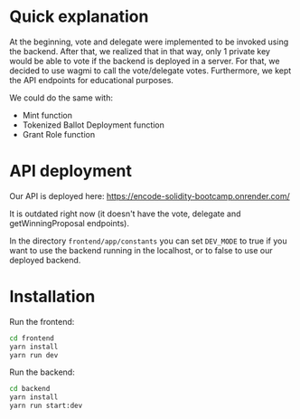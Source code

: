 # Quick explanation

At the beginning, vote and delegate were implemented to be invoked using the backend. After that, we realized that in that way, only 1 private key would be able to vote if the backend is deployed in a server. For that, we decided to use wagmi to call the vote/delegate votes. Furthermore, we kept the API endpoints for educational purposes.

We could do the same with:
* Mint function
* Tokenized Ballot Deployment function
* Grant Role function

# API deployment

Our API is deployed here: https://encode-solidity-bootcamp.onrender.com/

It is outdated right now (it doesn't have the vote, delegate and getWinningProposal endpoints).

In the directory `frontend/app/constants` you can set `DEV_MODE` to true if you want to use the backend running in the localhost, or to false to use our deployed backend.

# Installation

Run the frontend:

```bash
cd frontend
yarn install
yarn run dev
```

Run the backend:

```bash
cd backend
yarn install
yarn run start:dev
```